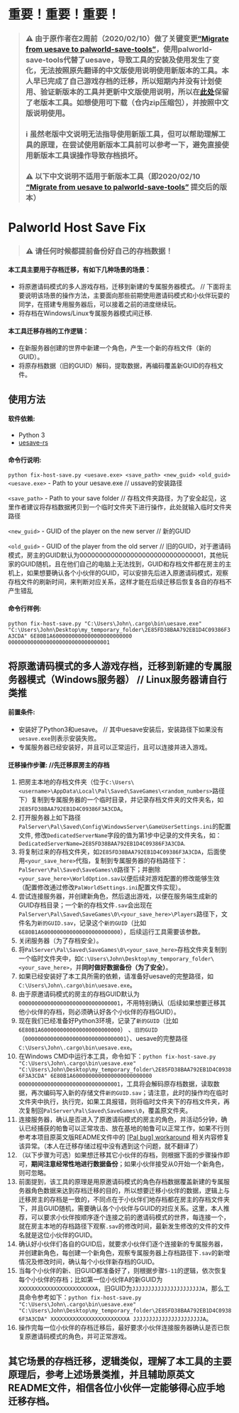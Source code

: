 # 重要！重要！重要！

> ### :warning: 由于原作者在2周前（2020/02/10）做了关键变更[“Migrate from uesave to palworld-save-tools”](https://github.com/skydiver-jay/palworld-host-save-fix/commit/d7f2cf8b9f627537d7d1c521c2ab9157f148ad9e)，使用palworld-save-tools代替了uesave，导致工具的安装及使用发生了变化，无法按照原先翻译的中文版使用说明使用新版本的工具。本人早已完成了自己游戏存档的迁移，所以短期内并没有计划使用、验证新版本的工具并更新中文版使用说明，所以在[此处](https://github.com/skydiver-jay/palworld-host-save-fix/tree/%E8%80%81%E7%89%88%E6%9C%AC%E8%AE%B0%E5%BD%95)保留了老版本工具。如想使用可下载（仓内zip压缩包），并按照中文版说明使用。
> ### ℹ️ 虽然老版中文说明无法指导使用新版工具，但可以帮助理解工具的原理，在尝试使用新版本工具前可以参考一下，避免直接使用新版本工具误操作导致存档损坏。
> ### :warning: 以下中文说明不适用于新版本工具（即2020/02/10 [“Migrate from uesave to palworld-save-tools”](https://github.com/skydiver-jay/palworld-host-save-fix/commit/d7f2cf8b9f627537d7d1c521c2ab9157f148ad9e) 提交后的版本）










# Palworld Host Save Fix

> ### :warning: 请任何时候都提前备份好自己的存档数据！

#### 本工具主要用于存档迁移，有如下几种场景的场景：
- 将原邀请码模式的多人游戏存档，迁移到新建的专属服务器模式。  // 下面将主要说明该场景的操作方法，主要面向那些前期使用邀请码模式和小伙伴玩耍的同学，在搭建专用服务器后，可以接着之前的进度继续玩。
- 将存档在Windows/Linux专属服务器模式间迁移.

#### 本工具迁移存档的工作逻辑：
- 在新服务器创建的世界中新建一个角色，产生一个新的存档文件（新的GUID）。
- 将原存档数据（旧的GUID）解码，提取数据，再编码覆盖新GUID的存档文件。


## 使用方法

#### 软件依赖:
- Python 3
- [uesave-rs](https://github.com/trumank/uesave-rs)

#### 命令行说明:    
`python fix-host-save.py <uesave.exe> <save_path> <new_guid> <old_guid>`    
`<uesave.exe>` - Path to your uesave.exe    // ussave的安装路径

`<save_path>` - Path to your save folder    // 存档文件夹路径，为了安全起见，这里作者建议将存档数据拷贝到一个临时文件夹下进行操作，此处就输入临时文件夹路径  

`<new_guid>` - GUID of the player on the new server    // 新的GUID

`<old_guid>` - GUID of the player from the old server  // 旧的GUID，对于邀请码模式，房主的GUID默认为00000000000000000000000000000001，其他玩家的GUID随机，且在他们自己的电脑上无法找到，GUID和存档文件都在房主的主机上，如果想要确认各个小伙伴的GUID，可以安排先后进入原邀请码模式，观察存档文件的刷新时间，来判断对应关系，这样才能在后续迁移后恢复各自的存档不产生错乱

#### 命令行样例:    
`python fix-host-save.py "C:\Users\John\.cargo\bin\uesave.exe" "C:\Users\John\Desktop\my_temporary_folder\2E85FD38BAA792EB1D4C09386F3A3CDA" 6E80B1A6000000000000000000000000 00000000000000000000000000000001`

## 将原邀请码模式的多人游戏存档，迁移到新建的专属服务器模式（Windows服务器） // Linux服务器请自行类推

#### 前置条件:
- 安装好了Python3和uesave。  // 其中uesave安装后，安装路径下如果没有`uesave.exe`则表示安装失败。
- 专属服务器已经安装好，并且可以正常运行，且可以连接并进入游戏。


#### 迁移操作步骤: //先迁移原房主的存档
1. 把房主本地的存档文件夹（位于`C:\Users\<username>\AppData\Local\Pal\Saved\SaveGames\<random_numbers>`路径下）复制到专属服务器的一个临时目录，并记录存档文件夹的文件夹名，如`2E85FD38BAA792EB1D4C09386F3A3CDA`。
2. 打开服务器上如下路径`PalServer\Pal\Saved\Config\WindowsServer\GameUserSettings.ini`的配置文件, 修改`DedicatedServerName`字段的值为第1步中记录的文件夹名，如：`DedicatedServerName=2E85FD38BAA792EB1D4C09386F3A3CDA`.
3. 将复制过来的存档文件夹，如`2E85FD38BAA792EB1D4C09386F3A3CDA`，后面使用`<your_save_here>`代指，复制到专属服务器的存档路径下：`PalServer\Pal\Saved\SaveGames\0`路径下；并删除`<your_save_here>\WorldOption.sav`以便后续对游戏配置的修改能够生效（配置修改通过修改`PalWorldSettings.ini`配置文件实现）。
4. 尝试连接服务器，并创建新角色，然后退出游戏，以便在服务端生成新的GUID存档目录；一个新的存档文件`.sav`会出现在`PalServer\Pal\Saved\SaveGames\0\<your_save_here>\Players`路径下，文件名为`新的GUID.sav`，记录这个`新的GUID`（比如`6E80B1A6000000000000000000000000`），后续运行工具需要该参数。
5. 关闭服务器（为了存档安全）。
6. 将`PalServer\Pal\Saved\SaveGames\0\<your_save_here>`存档文件夹复制到一个临时文件夹中，如`C:\Users\John\Desktop\my_temporary_folder\<your_save_here>`，并**同时做好数据备份（为了安全）**。
7. 如果已经安装好了本工具所需的依赖，请准备好uesave的完整路径，如`C:\Users\John\.cargo\bin\uesave.exe`。
8. 由于原邀请码模式的房主的存档GUID默认为`00000000000000000000000000000001`，不用特别确认（后续如果想要迁移其他小伙伴的存档，则必须确认好各个小伙伴的存档GUID）。
9. 现在我们已经准备好Python3环境，记录了`新的GUID`（比如`6E80B1A6000000000000000000000000`） 、`旧的GUID`（`00000000000000000000000000000001`）、uesave的完整路径`C:\Users\John\.cargo\bin\uesave.exe`。
10. 在Windows CMD中运行本工具，命令如下：`python fix-host-save.py "C:\Users\John\.cargo\bin\uesave.exe" "C:\Users\John\Desktop\my_temporary_folder\2E85FD38BAA792EB1D4C09386F3A3CDA" 6E80B1A6000000000000000000000000 00000000000000000000000000000001`，工具将会解码原存档数据，读取数据，再次编码写入新的存储文件`新的GUID.sav`；请注意，此时的操作均在临时文件夹中执行，执行完，如果工具报错，则将临时文件夹下的存档文件夹，再次复制回`PalServer\Pal\Saved\SaveGames\0`，覆盖原文件夹。
11. 连接服务器，确认是否进入了原邀请码模式的房主的角色，并活动5分钟，确认已经捕获的帕鲁可以正常攻击、放在基地的帕鲁可以正常工作，如果不行则参考本项目原英文版README文件中的 [\[Pal bug\] workaround](#pal-bug) 相关内容修复该异常。（本人在迁移存储过程中没有遇到这个问题，就不翻译了）
12. （以下步骤为可选）如果想迁移其它小伙伴的存档，则根据下面的步骤操作即可，**期间注意经常性地进行数据备份**；如果小伙伴接受从0开始一个新角色，则可忽略。
13. 前面提到，该工具的原理是用原邀请码模式的角色存档数据覆盖新建的专属服务器角色数据来达到存档迁移的目的，所以想要迁移小伙伴的数据，逻辑上与迁移房主的存档是一致的，不同点在于小伙伴们地存档都在房主的存档文件夹下，并且GUID随机，需要确认各个小伙伴与GUID的对应关系。这里，本人推荐，可以要求小伙伴按顺序逐个连接之前的邀请码模式的世界，每连接一个，就在房主本地的存档路径下观察`.sav`的修改时间，最新发生修改的文件的文件名就是这位小伙伴的GUID。
14. 确认好小伙伴们各自的GUID后，就要求小伙伴们逐个连接新的专属服务器，并创建新角色，每创建一个新角色，观察专属服务器上存档路径下`.sav`的新增情况及修改时间，确认每个小伙伴新存档的GUID。
15. 当每个小伙伴的新、旧GUID都准备好了，则根据步骤`5-11`的逻辑，依次恢复每个小伙伴的存档；比如第一位小伙伴A的新GUID为`XXXXXXXXXXXXXXXXXXXXXXXXA`，旧GUID为`JJJJJJJJJJJJJJJJJJJJJJA`，那么工具命令参考如下：`python fix-host-save.py "C:\Users\John\.cargo\bin\uesave.exe" "C:\Users\John\Desktop\my_temporary_folder\2E85FD38BAA792EB1D4C09386F3A3CDA" XXXXXXXXXXXXXXXXXXXXXXXXA JJJJJJJJJJJJJJJJJJJJJJA`。
16. 操作完每一位小伙伴的存档迁移后，最好要求小伙伴连接服务器确认是否已恢复原邀请码模式的角色，并可正常游戏。

## 其它场景的存档迁移，逻辑类似，理解了本工具的主要原理后，参考上述场景类推，并且辅助原英文README文件，相信各位小伙伴一定能够得心应手地迁移存档。
